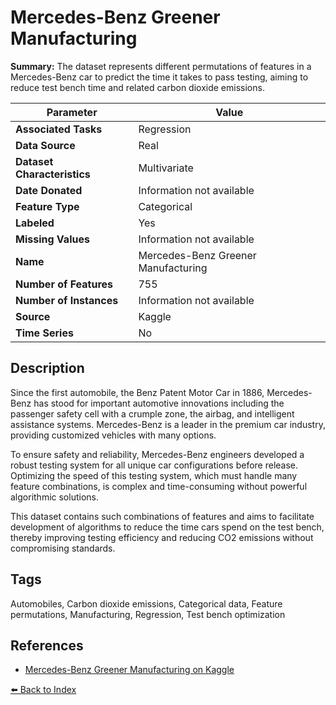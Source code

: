 # Mercedes-Benz Greener Manufacturing

**Summary:** The dataset represents different permutations of features in a Mercedes-Benz car to predict the time it takes to pass testing, aiming to reduce test bench time and related carbon dioxide emissions.

| Parameter | Value |
| --- | --- |
| **Associated Tasks** | Regression |
| **Data Source** | Real |
| **Dataset Characteristics** | Multivariate |
| **Date Donated** | Information not available |
| **Feature Type** | Categorical |
| **Labeled** | Yes |
| **Missing Values** | Information not available |
| **Name** | Mercedes-Benz Greener Manufacturing |
| **Number of Features** | 755 |
| **Number of Instances** | Information not available |
| **Source** | Kaggle |
| **Time Series** | No |

## Description

Since the first automobile, the Benz Patent Motor Car in 1886, Mercedes-Benz has stood for important automotive innovations including the passenger safety cell with a crumple zone, the airbag, and intelligent assistance systems. Mercedes-Benz is a leader in the premium car industry, providing customized vehicles with many options.

To ensure safety and reliability, Mercedes-Benz engineers developed a robust testing system for all unique car configurations before release. Optimizing the speed of this testing system, which must handle many feature combinations, is complex and time-consuming without powerful algorithmic solutions.

This dataset contains such combinations of features and aims to facilitate development of algorithms to reduce the time cars spend on the test bench, thereby improving testing efficiency and reducing CO2 emissions without compromising standards.

## Tags

Automobiles, Carbon dioxide emissions, Categorical data, Feature permutations, Manufacturing, Regression, Test bench optimization

## References

- [Mercedes-Benz Greener Manufacturing on Kaggle](https://www.kaggle.com/datasets/swetashetye/mercedesbenz-greener-manufacturing)

[⬅️ Back to Index](../README.md)
